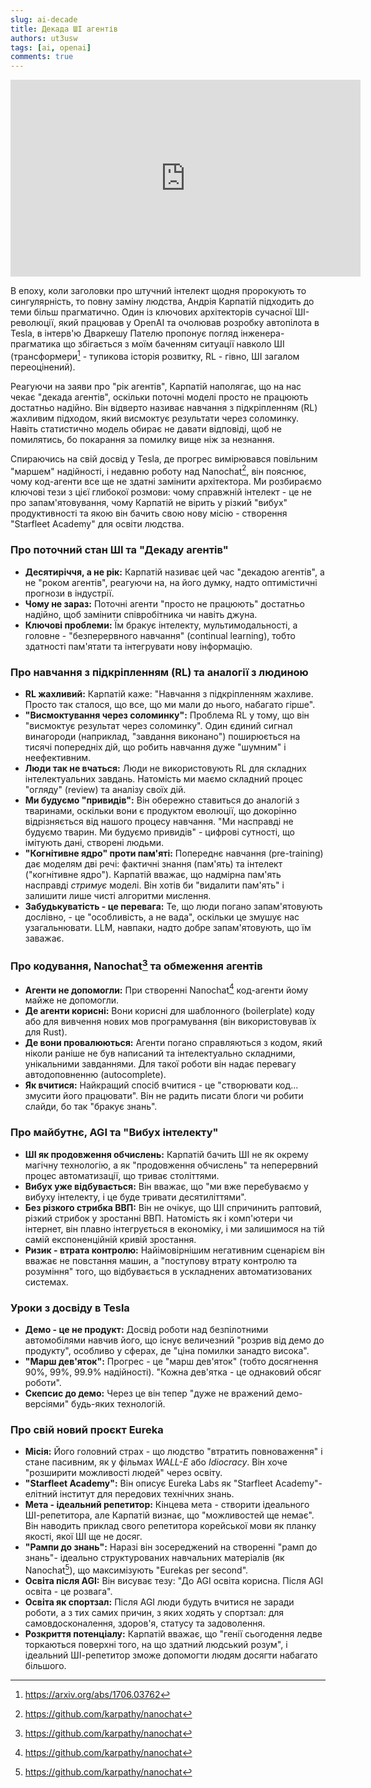 ```yaml
---
slug: ai-decade
title: Декада ШІ агентів
authors: ut3usw
tags: [ai, openai]
comments: true
---
```


<iframe width="560" height="315" src="https://www.youtube-nocookie.com/embed/lXUZvyajciY?si=q5PGetaeiv92EP_o&amp;controls=0" title="YouTube video player" frameborder="0" allow="accelerometer; autoplay; clipboard-write; encrypted-media; gyroscope; picture-in-picture; web-share" referrerpolicy="strict-origin-when-cross-origin" allowfullscreen></iframe>

В епоху, коли заголовки про штучний інтелект щодня пророкують то сингулярність, то повну заміну людства, Андрія Карпатій підходить до теми більш прагматично. Один із ключових архітекторів сучасної ШІ-революції, який працював у OpenAI та очолював розробку автопілота в Tesla, в інтерв'ю Дваркешу Пателю пропонує погляд інженера-прагматика що збігається з моїм баченням ситуації навколо ШІ (трансформери[^2] - тупикова історія розвитку, RL - гівно, ШІ загалом переоцінений). 

Реагуючи на заяви про "рік агентів", Карпатій наполягає, що на нас чекає "декада агентів", оскільки поточні моделі просто не працюють достатньо надійно. Він відверто називає навчання з підкріпленням (RL) жахливим підходом, який висмоктує результати через соломинку. Навіть статистично модель обирає не давати відповіді, щоб не помилятись, бо покарання за помилку вище ніж за незнання.

Спираючись на свій досвід у Tesla, де прогрес вимірювався повільним "маршем" надійності, і недавню роботу над Nanochat[^1], він пояснює, чому код-агенти все ще не здатні замінити архітектора. Ми розбираємо ключові тези з цієї глибокої розмови: чому справжній інтелект - це не про запам'ятовування, чому Карпатій не вірить у різкий "вибух" продуктивності та якою він бачить свою нову місію - створення "Starfleet Academy" для освіти людства.

<!-- truncate -->

### Про поточний стан ШІ та "Декаду агентів"

-   **Десятиріччя, а не рік:** Карпатій називає цей час "декадою агентів", а не "роком агентів", реагуючи на, на його думку, надто оптимістичні прогнози в індустрії.
-   **Чому не зараз:** Поточні агенти "просто не працюють" достатньо надійно, щоб замінити співробітника чи навіть джуна.
-   **Ключові проблеми:** Їм бракує інтелекту, мультимодальності, а головне - "безперервного навчання" (continual learning), тобто здатності пам'ятати та інтегрувати нову інформацію.

### Про навчання з підкріпленням (RL) та аналогії з людиною

-   **RL жахливий:** Карпатій каже: "Навчання з підкріпленням жахливе. Просто так сталося, що все, що ми мали до нього, набагато гірше".
-   **"Висмоктування через соломинку":** Проблема RL у тому, що він "висмоктує результат через соломинку". Один єдиний сигнал винагороди (наприклад, "завдання виконано") поширюється на тисячі попередніх дій, що робить навчання дуже "шумним" і неефективним.
-   **Люди так не вчаться:** Люди не використовують RL для складних інтелектуальних завдань. Натомість ми маємо складний процес "огляду" (review) та аналізу своїх дій.
-   **Ми будуємо "привидів":** Він обережно ставиться до аналогій з тваринами, оскільки вони є продуктом еволюції, що докорінно відрізняється від нашого процесу навчання. "Ми насправді не будуємо тварин. Ми будуємо привидів" - цифрові сутності, що імітують дані, створені людьми.
-   **"Когнітивне ядро" проти пам'яті:** Попереднє навчання (pre-training) дає моделям дві речі: фактичні знання (пам'ять) та інтелект ("когнітивне ядро"). Карпатій вважає, що надмірна пам'ять насправді *стримує* моделі. Він хотів би "видалити пам'ять" і залишити лише чисті алгоритми мислення.
-   **Забудькуватість - це перевага:** Те, що люди погано запам'ятовують дослівно, - це "особливість, а не вада", оскільки це змушує нас узагальнювати. LLM, навпаки, надто добре запам'ятовують, що їм заважає.

### Про кодування, Nanochat[^1] та обмеження агентів

-   **Агенти не допомогли:** При створенні Nanochat[^1] код-агенти йому майже не допомогли.
-   **Де агенти корисні:** Вони корисні для шаблонного (boilerplate) коду або для вивчення нових мов програмування (він використовував їх для Rust).
-   **Де вони провалюються:** Агенти погано справляються з кодом, який ніколи раніше не був написаний та інтелектуально складними, унікальними завданнями. Для такої роботи він надає перевагу автодоповненню (autocomplete).
-   **Як вчитися:** Найкращий спосіб вчитися - це "створювати код... змусити його працювати". Він не радить писати блоги чи робити слайди, бо так "бракує знань".

### Про майбутнє, AGI та "Вибух інтелекту"

-   **ШІ як продовження обчислень:** Карпатій бачить ШІ не як окрему магічну технологію, а як "продовження обчислень" та неперервний процес автоматизації, що триває століттями.
-   **Вибух уже відбувається:** Він вважає, що "ми вже перебуваємо у вибуху інтелекту, і це буде тривати десятиліттями".
-   **Без різкого стрибка ВВП:** Він не очікує, що ШІ спричинить раптовий, різкий стрибок у зростанні ВВП. Натомість як і комп'ютери чи інтернет, він плавно інтегрується в економіку, і ми залишимося на тій самій експоненційній кривій зростання.
-   **Ризик - втрата контролю:** Найімовірнішим негативним сценарієм він вважає не повстання машин, а "поступову втрату контролю та розуміння" того, що відбувається в ускладнених автоматизованих системах.

### Уроки з досвіду в Tesla

-   **Демо - це не продукт:** Досвід роботи над безпілотними автомобілями навчив його, що існує величезний "розрив від демо до продукту", особливо у сферах, де "ціна помилки занадто висока".
-   **"Марш дев'яток":** Прогрес - це "марш дев'яток" (тобто досягнення 90%, 99%, 99.9% надійності). "Кожна дев'ятка - це однаковий обсяг роботи".
-   **Скепсис до демо:** Через це він тепер "дуже не вражений демо-версіями" будь-яких технологій.

### Про свій новий проєкт Eureka

-   **Місія:** Його головний страх - що людство "втратить повноваження" і стане пасивним, як у фільмах *WALL-E* або *Idiocracy*. Він хоче "розширити можливості людей" через освіту.
-   **"Starfleet Academy":** Він описує Eureka Labs як "Starfleet Academy"- елітний інститут для передових технічних знань.
-   **Мета - ідеальний репетитор:** Кінцева мета - створити ідеального ШІ-репетитора, але Карпатій визнає, що "можливостей ще немає". Він наводить приклад свого репетитора корейської мови як планку якості, якої ШІ ще не досяг.
-   **"Рампи до знань":** Наразі він зосереджений на створенні "рамп до знань"- ідеально структурованих навчальних матеріалів (як Nanochat[^1]), що максимізують "Eurekas per second".
-   **Освіта після AGI:** Він висуває тезу: "До AGI освіта корисна. Після AGI освіта - це розвага".
-   **Освіта як спортзал:** Після AGI люди будуть вчитися не заради роботи, а з тих самих причин, з яких ходять у спортзал: для самовдосконалення, здоров'я, статусу та задоволення.
-   **Розкриття потенціалу:** Карпатій вважає, що "генії сьогодення ледве торкаються поверхні того, на що здатний людський розум", і ідеальний ШІ-репетитор зможе допомогти людям досягти набагато більшого.

[^1]: https://github.com/karpathy/nanochat
[^2]: https://arxiv.org/abs/1706.03762
